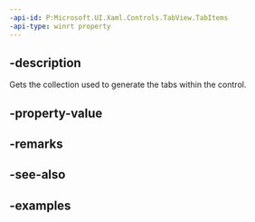 ```yaml
---
-api-id: P:Microsoft.UI.Xaml.Controls.TabView.TabItems
-api-type: winrt property
---
```


## -description

Gets the collection used to generate the tabs within the control.

## -property-value

## -remarks

## -see-also

## -examples

